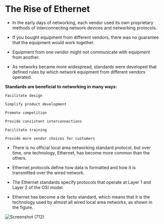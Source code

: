# The Rise of Ethernet

- In the early days of networking, each vendor used its own proprietary methods of interconnecting network devices and networking protocols. 
- If you bought equipment from different vendors, there was no guarantee that the equipment would work together. 
- Equipment from one vendor might not communicate with equipment from another.

- As networks became more widespread, standards were developed that defined rules by which network equipment from different vendors operated. 

**Standards are beneficial to networking in many ways:**

    Facilitate design
    
    Simplify product development
    
    Promote competition
    
    Provide consistent interconnections
    
    Facilitate training
    
    Provide more vendor choices for customers

- There is no official local area networking standard protocol, but over time, one technology, Ethernet, has become more common than the others. 

- Ethernet protocols define how data is formatted and how it is transmitted over the wired network. 
- The Ethernet standards specify protocols that operate at Layer 1 and Layer 2 of the OSI model. 
- Ethernet has become a de facto standard, which means that it is the technology used by almost all wired local area networks, as shown in the figure.

![Screenshot (712)](https://user-images.githubusercontent.com/63872951/177051313-6a415de7-0029-447a-aebb-cdbc61107d93.png)

